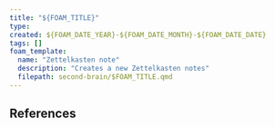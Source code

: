 ```yaml
---
title: "${FOAM_TITLE}"
type:
created: ${FOAM_DATE_YEAR}-${FOAM_DATE_MONTH}-${FOAM_DATE_DATE}
tags: []
foam_template:
  name: "Zettelkasten note"
  description: "Creates a new Zettelkasten notes"
  filepath: second-brain/$FOAM_TITLE.qmd
---
```


##

## References
